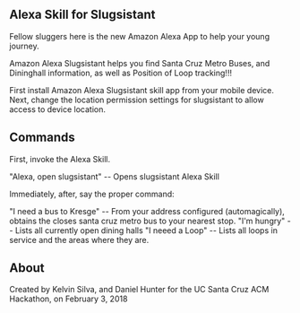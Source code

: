 ## Alexa Skill for Slugsistant

Fellow sluggers here is the new Amazon Alexa App to help your young journey.

Amazon Alexa Slugsistant helps you find Santa Cruz Metro Buses, and Dininghall information, as well as Position of Loop tracking!!!

First install Amazon Alexa Slugsistant skill app from your mobile device.
Next, change the location permission settings for slugsistant to allow access to device location.

## Commands

First, invoke the Alexa Skill.

"Alexa, open slugsistant" -- Opens slugsistant Alexa Skill

Immediately, after, say the proper command:

"I need a bus to Kresge" -- From your address configured (automagically), obtains the closes santa cruz metro bus to your nearest stop.
"I'm hungry" -- Lists all currently open dining halls
"I neeed a Loop" -- Lists all loops in service and the areas where they are.

## About

Created by Kelvin Silva, and Daniel Hunter for the UC Santa Cruz ACM Hackathon, on February 3, 2018
